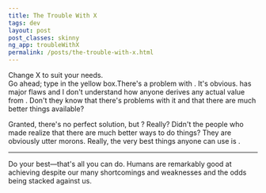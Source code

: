 ```yaml
---
title: The Trouble With X
tags: dev
layout: post
post_classes: skinny
ng_app: troubleWithX
permalink: /posts/the-trouble-with-x.html
---
```


<span class="aside">Change X to suit your needs.<br/>Go ahead; type in the yellow box.</span>There's a problem with <x></x>.  It's obvious.  <x></x> has major flaws and I don't understand how anyone derives any actual value from <x></x>.  Don't they know that there's problems with it and that there are much better things available?

Granted, there's no perfect solution, but <x></x>?  Really?  Didn't the people who made <x></x> realize that there are much better ways to do things?  They are obviously utter morons.  Really, the very best things anyone can use is <y></y>.

---

Do your best&mdash;that's all you can do.  Humans are remarkably good at achieving despite our many shortcomings and weaknesses and the odds being stacked against us.



<script>
angular.module('troubleWithX', [])
.value('xdata', {value: 'X'})
.directive('x', function(xdata) {
    return {
        restrict: 'E',
        replace: true,
        template: '<span class="madlib" editable ng-model="data.value"></span>',
        link: function(scope) {
            scope.data = xdata;
        }
    }
})
.directive('y', function(xdata, $timeout) {
    return {
        restrict: 'E',
        replace: true,
        template: '<span class="madlib blue" editable ng-model="y.value"></span>',
        link: function(scope, element) {
            scope.y = {
                value: 'Y',
            }
            var restore = _.debounce(function() {
                scope.$apply(function() {
                    xdata.value = scope.y.value;
                    scope.y.value = 'Y';
                })
            }, 1000);
            element.bind('input', function() {
                restore();
            })
        }
    }
})
.directive('editable', function() {
    return {
        restrict: 'A',
        require: 'ngModel',
        link: function(scope, element, attrs, ngModel) {
            element.attr('contentEditable', 'true');

            // input change
            element.bind('input', function() {
                var text = element.text();
                text.replace(/<br>/g, '');
                scope.$apply(function() {
                    ngModel.$setViewValue(text);
                });
            });
            element.bind('blue', function() {
                scope.$apply(function() {
                    ngModel.$render();    
                });
            });

            // model change
            ngModel.$render = function() {
                element.text(ngModel.$viewValue);
            };
        }
    }
})
</script>
